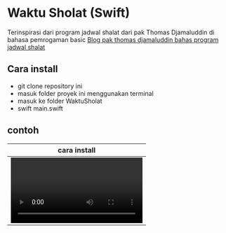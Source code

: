 # Waktu Sholat (Swift)

Terinspirasi dari program jadwal shalat dari pak Thomas Djamaluddin di bahasa pemrogaman basic [Blog pak thomas djamaluddin bahas program jadwal shalat](https://tdjamaluddin.wordpress.com/2010/12/09/program-jadwal-shalat/)

## Cara install
* git clone repository ini
* masuk folder proyek ini menggunakan terminal
* masuk ke folder WaktuSholat
* swift main.swift

## contoh
| cara install |
| --- |
|  <video src="https://github.com/nvnthermawan12/WaktuSholat/assets/74716034/e7b67e6c-f7be-4722-bb14-43404fc7c829"> |
               
